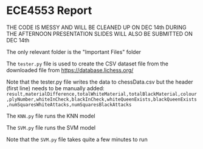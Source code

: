 # ECE4553 Report

THE CODE IS MESSY AND WILL BE CLEANED UP ON DEC 14th DURING THE AFTERNOON
PRESENTATION SLIDES WILL ALSO BE SUBMITTED ON DEC 14th

The only relevant folder is the "Important Files" folder

The `tester.py` file is used to create the CSV dataset file from the downloaded file from https://database.lichess.org/

Note that the tester.py file writes the data to chessData.csv but the header (first line) needs to be manually added:
`result,materialDifference,totalWhiteMaterial,totalBlackMaterial,colour,plyNumber,whiteInCheck,blackInCheck,whiteQueenExists,blackQueenExists,numSquaresWhiteAttacks,numSquaresBlackAttacks`

The `KNN.py` file runs the KNN model

The `SVM.py` file runs the SVM model

Note that the `SVM.py` file takes quite a few minutes to run
